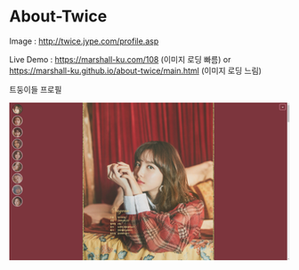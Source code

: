 # About-Twice

Image : http://twice.jype.com/profile.asp

Live Demo : https://marshall-ku.com/108 (이미지 로딩 빠름) or https://marshall-ku.github.io/about-twice/main.html (이미지 로딩 느림)

트둥이들 프로필 

<img src="./thumb.png" alt="twice">

